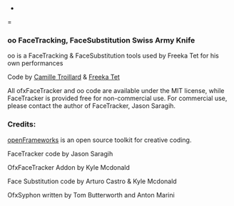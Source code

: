 -
=

### oo FaceTracking, FaceSubstitution Swiss Army Knife

oo is a FaceTracking & FaceSubstitution tools used by Freeka Tet for his own performances

Code by [Camille Troillard](http://www.osculator.net/) & [Freeka Tet](www.o--o.co) 


All ofxFaceTracker and oo code are available under the MIT license, while FaceTracker is provided free for non-commercial use. For commercial use, please contact the author of FaceTracker, Jason Saragih.

### Credits: 

[openFrameworks](http://openFrameworks.cc/) is an open source toolkit for creative coding.

FaceTracker code by Jason Saragih

OfxFaceTracker Addon by Kyle Mcdonald

Face Substitution code by Arturo Castro & Kyle Mcdonald

OfxSyphon written by Tom Butterworth and Anton Marini





